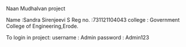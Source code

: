 
Naan Mudhalvan project

Name :Sandra Sirenjeevi S
Reg no. :731121104043
college : Government College of Engineering,Erode.

To login in project:
username : Admin
password : Admin123
